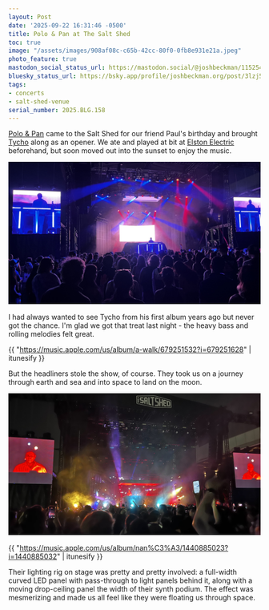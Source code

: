 ```yaml
---
layout: Post
date: '2025-09-22 16:31:46 -0500'
title: Polo & Pan at The Salt Shed
toc: true
image: "/assets/images/908af08c-c65b-42cc-80f0-0fb8e931e21a.jpeg"
photo_feature: true
mastodon_social_status_url: https://mastodon.social/@joshbeckman/115254128700385229
bluesky_status_url: https://bsky.app/profile/joshbeckman.org/post/3lzj5px54se2t
tags:
- concerts
- salt-shed-venue
serial_number: 2025.BLG.158
---
```

[Polo & Pan](https://poloandpan.komi.io/) came to the Salt Shed for our friend Paul's birthday and brought [Tycho](https://tychomusic.com/) along as an opener. We ate and played at bit at [Elston Electric](https://www.elstonelectric.com/) beforehand, but soon moved out into the sunset to enjoy the music.

![Tycho playing at the Salt Shed Fairgrounds](/assets/images/908af08c-c65b-42cc-80f0-0fb8e931e21a.jpeg)

I had always wanted to see Tycho from his first album years ago but never got the chance. I'm glad we got that treat last night - the heavy bass and rolling melodies felt great.

{{ "https://music.apple.com/us/album/a-walk/679251532?i=679251628" | itunesify }}

But the headliners stole the show, of course. They took us on a journey through earth and sea and into space to land on the moon.

![Polo & Pan at the Salt Shed Fairgrounds](/assets/images/9ae85a7e-2d91-47eb-927a-a906f3197784.jpeg)

{{ "https://music.apple.com/us/album/nan%C3%A3/1440885023?i=1440885032" | itunesify }}

Their lighting rig on stage was pretty and pretty involved: a full-width curved LED panel with pass-through to light panels behind it, along with a moving drop-ceiling panel the width of their synth podium. The effect was mesmerizing and made us all feel like they were floating us through space.
